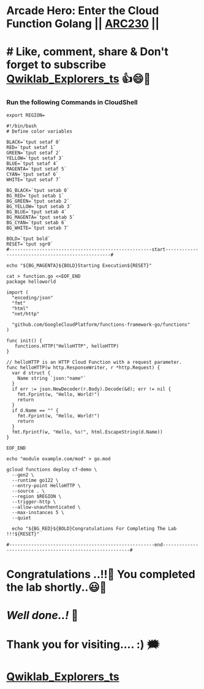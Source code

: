 # Arcade Hero: Enter the Cloud Function Golang || [ARC230](https://www.cloudskillsboost.google/focuses/98842?parent=catalog) ||

# # Like, comment, share & Don't forget to subscribe [Qwiklab_Explorers_ts](https://youtube.com/@titashshil?si=RgamNu1dc9jVIbJN) 👍😄🤝

### Run the following Commands in CloudShell

```
export REGION=
```
```
#!/bin/bash
# Define color variables

BLACK=`tput setaf 0`
RED=`tput setaf 1`
GREEN=`tput setaf 2`
YELLOW=`tput setaf 3`
BLUE=`tput setaf 4`
MAGENTA=`tput setaf 5`
CYAN=`tput setaf 6`
WHITE=`tput setaf 7`

BG_BLACK=`tput setab 0`
BG_RED=`tput setab 1`
BG_GREEN=`tput setab 2`
BG_YELLOW=`tput setab 3`
BG_BLUE=`tput setab 4`
BG_MAGENTA=`tput setab 5`
BG_CYAN=`tput setab 6`
BG_WHITE=`tput setab 7`

BOLD=`tput bold`
RESET=`tput sgr0`
#----------------------------------------------------start--------------------------------------------------#

echo "${BG_MAGENTA}${BOLD}Starting Execution${RESET}"

cat > function.go <<EOF_END
package helloworld

import (
  "encoding/json"
  "fmt"
  "html"
  "net/http"

  "github.com/GoogleCloudPlatform/functions-framework-go/functions"
)

func init() {
   functions.HTTP("HelloHTTP", helloHTTP)
}

// helloHTTP is an HTTP Cloud Function with a request parameter.
func helloHTTP(w http.ResponseWriter, r *http.Request) {
  var d struct {
    Name string `json:"name"`
  }
  if err := json.NewDecoder(r.Body).Decode(&d); err != nil {
    fmt.Fprint(w, "Hello, World!")
    return
  }
  if d.Name == "" {
    fmt.Fprint(w, "Hello, World!")
    return
  }
  fmt.Fprintf(w, "Hello, %s!", html.EscapeString(d.Name))
}

EOF_END

echo "module example.com/mod" > go.mod

gcloud functions deploy cf-demo \
  --gen2 \
  --runtime go122 \
  --entry-point HelloHTTP \
  --source . \
  --region $REGION \
  --trigger-http \
  --allow-unauthenticated \
  --max-instances 5 \
  --quiet

  echo "${BG_RED}${BOLD}Congratulations For Completing The Lab !!!${RESET}"

#-----------------------------------------------------end----------------------------------------------------------#
```

# Congratulations ..!!🎉  You completed the lab shortly..😃💯

# *Well done..!* 👏

# Thank you for visiting.... :) 🗯️

# [Qwiklab_Explorers_ts](https://youtube.com/@titashshil?si=RgamNu1dc9jVIbJN)
